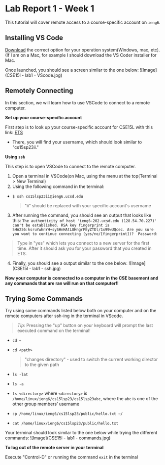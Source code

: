 # Lab Report 1 - Week 1
This tutorial will cover remote access to a course-specific account on `ieng6`.

## Installing VS Code
[Download](https://code.visualstudio.com/download) the correct option for your operation system(Windows, mac, etc). (If I am on a Mac, for example I should download the VS Coder installer for Mac.

Once launched, you should see a screen similar to the one below:
![Image](CSE15l - lab1 - VScode.jpg)

## Remotely Connecting
In this section, we will learn how to use VSCode to connect to a remote computer.

**Set up your course-specific account**

First step is to look up your course-specific account for CSE15L with this link: [ETS](https://sdacs.ucsd.edu/~icc/index.php)
* There, you will find your username, which should look similar to "cs15sp23ii."

**Using `ssh`**

This step is to open VSCode to connect to the remote computer.
1. Open a terminal in VSCode(on Mac, using the menu at the top(Terminal > New Terminal)
2. Using the following command in the terminal:
  * `$ ssh cs15lsp23ii@ieng6.ucsd.edu`
      > "ii" should be replaced with your specific account's username
      
3. After running the command, you should see an output that looks like this: ``The authenticity of host 'ieng6-202.ucsd.edu (128.54.70.227)' can't be established.
RSA key fingerprint is SHA256:ksruYwhnYH+sySHnHAtLUHngrPEyZTDl/1x99wUQcec.
Are you sure you want to continue connecting (yes/no/[fingerprint])? 
Password: ``
  >Type in "yes" which lets you connect to a new server for the first time. After it should ask you for your password that you created in ETS. 
  
4. Finally, you should see a output similar to the one below:
![Image](CSE15l - lab1 - ssh.jpg)

**Now your computer is connected to a computer in the CSE basement and any commands that are ran will run on that computer!!**

## Trying Some Commands

Try using some commands listed below both on your computer and on the remote computers after ssh-ing in the terminal in VScode.
> *Tip:* Pressing the "up" button on your keyboard will prompt the last executed command on the terminal!

* `cd ~`

   > 

* `cd <path>`

   > "changes directory" - used to switch the current working director to the given path 
 
* `ls -lat`
* `ls -a`
* `ls <directory>` where `<directory>` is `/home/linux/ieng6/cs15lsp23/cs15lsp23abc`, where the `abc` is one of the other group members’ username
* `cp /home/linux/ieng6/cs15lsp23/public/hello.txt ~/`
* `cat /home/linux/ieng6/cs15lsp23/public/hello.txt`

Your terminal should look similar to the one below while trying the different commands:
![Image](CSE15l - lab1 - commands.jpg)

**To log out of the remote server in your terminal**

Execute "Control-D" or running the command `exit` in the terminal

